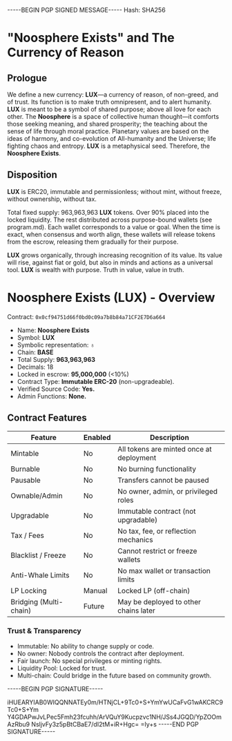 -----BEGIN PGP SIGNED MESSAGE-----
Hash: SHA256

# "Noosphere Exists" and The Currency of Reason

## Prologue
We define a new currency: **LUX**—a currency of reason, of non-greed, and of trust.  Its function is to make truth omnipresent, and to alert humanity.  **LUX** is meant to be a symbol of shared purpose; above all love for each other.  The **Noosphere** is a space of collective human thought—it comforts those seeking meaning, and shared prosperity; the teaching about the sense of life through moral practice.  Planetary values are based on the ideas of harmony, and co-evolution of All-humanity and the Universe; life fighting chaos and entropy.  **LUX** is a metaphysical seed. Therefore, the **Noosphere Exists**.


## Disposition

**LUX** is ERC20, immutable and permissionless; without mint, without freeze, without ownership, without tax.

Total fixed supply: 963,963,963 **LUX** tokens.  Over 90% placed into the locked liquidity.  The rest distributed across purpose-bound wallets (see program.md).  Each wallet corresponds to a value or goal.  When the time is exact, when consensus and worth align, these wallets will release tokens from the escrow, releasing them gradually for their purpose.

**LUX** grows organically, through increasing recognition of its value.  Its value will rise, against fiat or gold, but also in minds and actions as a universal tool.  **LUX** is wealth with purpose.  Truth in value, value in truth.

# Noosphere Exists (LUX) - Overview

Contract: `0x0cf94751d66f0bd0c09a7b8b84a71CF2E7D6a664`

* Name: **Noosphere Exists**
* Symbol: **LUX**
* Symbolic representation: ♁
* Chain: **BASE**
* Total Supply: **963,963,963**
* Decimals: 18
* Locked in escrow: **95,000,000** (<10%)
* Contract Type: **Immutable ERC-20** (non-upgradeable).
* Verified Source Code: **Yes.**
* Admin Functions: **None.**

## Contract Features

| Feature             | Enabled | Description                                      |
|---------------------|---------|--------------------------------------------------|
| Mintable            |  No   | All tokens are minted once at deployment        |
| Burnable            |  No   | No burning functionality                        |
| Pausable            |  No   | Transfers cannot be paused                      |
| Ownable/Admin       |  No   | No owner, admin, or privileged roles            |
| Upgradable          |  No   | Immutable contract (not upgradable)             |
| Tax / Fees          |  No   | No tax, fee, or reflection mechanics            |
| Blacklist / Freeze  |  No   | Cannot restrict or freeze wallets               |
| Anti-Whale Limits   |  No   | No max wallet or transaction limits             |
| LP Locking          |  Manual | Locked LP  (off-chain)          |
| Bridging (Multi-chain) |  Future | May be deployed to other chains later      |

### Trust & Transparency
* Immutable: No ability to change supply or code.
* No owner: Nobody controls the contract after deployment.
* Fair launch: No special privileges or minting rights.
* Liquidity Pool: Locked for trust.
* Multi-chain: Could bridge in the future based on community growth.

 
-----BEGIN PGP SIGNATURE-----

iHUEARYIAB0WIQQNNATEy0m/HTNjCL+9Tc0+S+YmYwUCaFvG1wAKCRC9Tc0+S+Ym
Y4GDAPwJvLPec5Fmh23fcuhh/ArVQuY9Kucpzvc1NH/JSs4JGQD/YpZOOmAzRbu9
NsljvFy3z5pBtCBaE7/dI2tM+iR+Hgc=
=Iy+s
-----END PGP SIGNATURE-----
